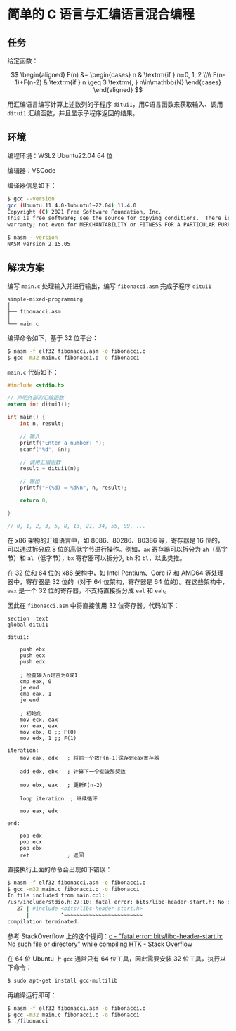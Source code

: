 # 简单的 C 语言与汇编语言混合编程


<!--more-->

## 任务

给定函数：

$$
\begin{aligned}
 F(n) &= 
 \begin{cases}
  n & \textrm{if } n=0, 1, 2 \\\\
  F(n-1)+F(n-2) & \textrm{if } n \geq 3 \textrm{, } n\in\mathbb{N}
 \end{cases}
\end{aligned}
$$

用汇编语言编写计算上述数列的子程序 `ditui1`，用C语言函数来获取输入、调用 `ditui1` 汇编函数，并且显示子程序返回的结果。

## 环境

编程环境：WSL2 Ubuntu22.04 64 位

编辑器：VSCode

编译器信息如下：

```bash
$ gcc --version
gcc (Ubuntu 11.4.0-1ubuntu1~22.04) 11.4.0
Copyright (C) 2021 Free Software Foundation, Inc.
This is free software; see the source for copying conditions.  There is NO
warranty; not even for MERCHANTABILITY or FITNESS FOR A PARTICULAR PURPOSE.

$ nasm --version
NASM version 2.15.05
```

## 解决方案

编写 `main.c` 处理输入并进行输出，编写 `fibonacci.asm` 完成子程序 `ditui1`

```
simple-mixed-programming
│
├── fibonacci.asm
│
└── main.c
```

编译命令如下，基于 32 位平台：

```bash
$ nasm -f elf32 fibonacci.asm -o fibonacci.o
$ gcc -m32 main.c fibonacci.o -o fibonacci
```

`main.c` 代码如下：

```c title="main.c"
#include <stdio.h>

// 声明外部的汇编函数
extern int ditui1();

int main() {
    int n, result;

    // 输入
    printf("Enter a number: ");
    scanf("%d", &n);

    // 调用汇编函数
    result = ditui1(n);

    // 输出
    printf("F(%d) = %d\n", n, result);

    return 0;

}

// 0, 1, 2, 3, 5, 8, 13, 21, 34, 55, 89, ...
```

在 x86 架构的汇编语言中，如 8086、80286、80386 等，寄存器是 16 位的，可以通过拆分成 8 位的高低字节进行操作。例如，`ax` 寄存器可以拆分为 `ah`（高字节）和 `al`（低字节），`bx` 寄存器可以拆分为 `bh` 和 `bl`，以此类推。

在 32 位和 64 位的 x86 架构中，如 Intel Pentium、Core i7 和 AMD64 等处理器中，寄存器是 32 位的（对于 64 位架构，寄存器是 64 位的）。在这些架构中，`eax` 是一个 32 位的寄存器，不支持直接拆分成 `eal` 和 `eah`。

因此在 `fibonacci.asm` 中将直接使用 32 位寄存器，代码如下：

```assembly title="fibonacci.asm"
section .text
global ditui1

ditui1:

    push ebx
    push ecx
    push edx

    ; 检查输入n是否为0或1
    cmp eax, 0  
    je end
    cmp eax, 1
    je end

    ; 初始化
    mov ecx, eax
    xor eax, eax
    mov ebx, 0 ;; F(0)
    mov edx, 1 ;; F(1)

iteration:
    mov eax, edx   ; 将前一个数F(n-1)保存到eax寄存器

    add edx, ebx   ; 计算下一个斐波那契数

    mov ebx, eax   ; 更新F(n-2)

    loop iteration  ; 继续循环

    mov eax, edx

end:

    pop edx
    pop ecx
    pop ebx
    ret            ; 返回
```

直接执行上面的命令会出现如下错误：

```bash
$ nasm -f elf32 fibonacci.asm -o fibonacci.o
$ gcc -m32 main.c fibonacci.o -o fibonacci
In file included from main.c:1:
/usr/include/stdio.h:27:10: fatal error: bits/libc-header-start.h: No such file or directory
   27 | #include <bits/libc-header-start.h>
      |          ^~~~~~~~~~~~~~~~~~~~~~~~~~
compilation terminated.
```

参考 StackOverflow 上的这个提问：[c - "fatal error: bits/libc-header-start.h: No such file or directory" while compiling HTK - Stack Overflow](https://stackoverflow.com/questions/54082459/fatal-error-bits-libc-header-start-h-no-such-file-or-directory-while-compili)

在 64 位 Ubuntu 上 `gcc` 通常只有 64 位工具，因此需要安装 32 位工具，执行以下命令：

```bash
$ sudo apt-get install gcc-multilib
```

再编译运行即可：

```bash
$ nasm -f elf32 fibonacci.asm -o fibonacci.o
$ gcc -m32 main.c fibonacci.o -o fibonacci
$ ./fibonacci
```

